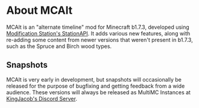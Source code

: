 # About MCAlt
MCAlt is an "alternate timeline" mod for Minecraft b1.7.3, developed using [Modification Station's StationAPI](https://github.com/ModificationStation/StationAPI). 
It adds various new features, along with re-adding some content from newer versions that weren't present in b1.7.3, such as the Spruce and Birch wood types.
## Snapshots
MCAlt is very early in development, but snapshots will occasionally be released for the purpose of bugfixing and getting feedback from a wide audience.
These versions will always be released as MultiMC Instances at [KingJacob's Discord Server](https://discord.gg/9XaYmJr7QD).
